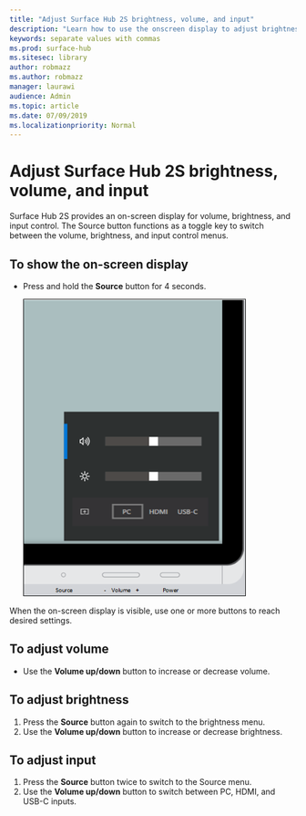 ```yaml
---
title: "Adjust Surface Hub 2S brightness, volume, and input"
description: "Learn how to use the onscreen display to adjust brightness and other settings in Surface Hub 2S."
keywords: separate values with commas
ms.prod: surface-hub
ms.sitesec: library
author: robmazz
ms.author: robmazz
manager: laurawi
audience: Admin
ms.topic: article
ms.date: 07/09/2019
ms.localizationpriority: Normal
---
```

# Adjust Surface Hub 2S brightness, volume, and input

Surface Hub 2S provides an on-screen display for volume, brightness, and input control. The Source button functions as a toggle key to switch between the volume, brightness, and input control menus.

## To show the on-screen display

- Press and hold the **Source** button for 4 seconds.

  ![Surface Hub 2S on-screen display](images/sh2-onscreen-display.png)<br>

 When the on-screen display is visible, use one or more buttons to reach desired settings.
 
## To adjust volume

- Use the **Volume up/down** button to increase or decrease volume.

## To adjust brightness

1. Press the **Source** button again to switch to the brightness menu.
2. Use the **Volume up/down** button to increase or decrease brightness.

## To adjust input

1. Press the **Source** button twice to switch to the Source menu.
2. Use the **Volume up/down** button to switch between PC, HDMI, and USB-C inputs.
